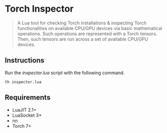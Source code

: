 # Torch Inspector
> A Lua tool for checking Torch installations & inspecting Torch functionalities on available CPU/GPU devices via basic mathematical operations. Such operations are represented with a Torch tensors. Then, such tensors are run across a set of available CPU/GPU devices.

## Instructions
Run the *inspector.lua* script with the following command.
```
th inspector.lua
```

## Requirements
* LuaJIT 2.1+
* LuaSocket 3+
* nn
* Torch 7+
